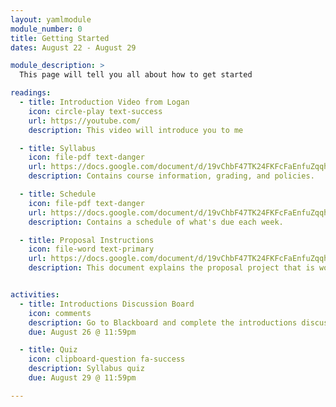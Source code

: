 ```yaml
---
layout: yamlmodule
module_number: 0
title: Getting Started
dates: August 22 - August 29

module_description: >
  This page will tell you all about how to get started

readings:
  - title: Introduction Video from Logan
    icon: circle-play text-success
    url: https://youtube.com/
    description: This video will introduce you to me

  - title: Syllabus
    icon: file-pdf text-danger
    url: https://docs.google.com/document/d/19vChbF47TK24FKFcFaEnfuZqqhN9PJHtNVPvYoLSTOQ/export?format=pdf
    description: Contains course information, grading, and policies.

  - title: Schedule
    icon: file-pdf text-danger
    url: https://docs.google.com/document/d/19vChbF47TK24FKFcFaEnfuZqqhN9PJHtNVPvYoLSTOQ/export?format=pdf
    description: Contains a schedule of what's due each week.

  - title: Proposal Instructions
    icon: file-word text-primary
    url: https://docs.google.com/document/d/19vChbF47TK24FKFcFaEnfuZqqhN9PJHtNVPvYoLSTOQ/export?format=pdf
    description: This document explains the proposal project that is worth 60% of your final grade in this course.


activities:
  - title: Introductions Discussion Board
    icon: comments
    description: Go to Blackboard and complete the introductions discussion board.
    due: August 26 @ 11:59pm

  - title: Quiz
    icon: clipboard-question fa-success
    description: Syllabus quiz
    due: August 29 @ 11:59pm

---
```

